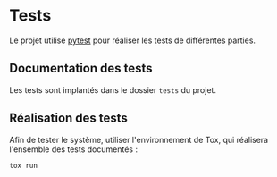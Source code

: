 # Tests

Le projet utilise <a href="https://docs.pytest.org/en/7.4.x/" target="_blank">pytest</a> pour réaliser les tests de différentes parties.

## Documentation des tests

Les tests sont implantés dans le dossier `tests` du projet.

## Réalisation des tests

Afin de tester le système, utiliser l'environnement de Tox, qui réalisera l'ensemble des tests documentés :

`tox run`
